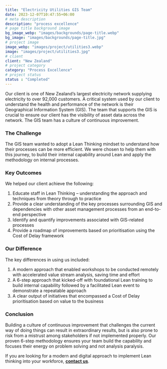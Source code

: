 ```yaml
---
title: "Electricity Utilities GIS Team"
date: 2023-12-07T10:47:55+06:00
# meta description
description: "process excellence"
# page title background image
bg_image_webp: "images/backgrounds/page-title.webp"
bg_image: "images/backgrounds/page-title.jpg"
# project image
image_webp: "images/project/utilities3.webp"
image: "images/project/utilities3.jpg"
# client
client: "New Zealand"
# project category
category: "Process Excellence"
# project status
status : "Completed"
---
```


Our client is one of New Zealand’s largest electricity network supplying electricity to over 92,000 customers. A critical system used by our client to understand the health and performance of the network is their Geographical Information System (GIS). The team that supports the GIS is crucial to ensure our client has the visibility of asset data across the network. The GIS team has a culture of continuous improvement.

### The Challenge
The GIS team wanted to adopt a Lean Thinking mindset to understand how their processes can be more efficient. We were chosen to help them with this journey, to build their internal capability around Lean and apply the methodology on internal processes.

### Key Outcomes
We helped our client achieve the following:
1. Educate staff in Lean Thinking – understanding the approach and techniques from theory through to practice
2. Provide a clear understanding of the key processes surrounding GIS and dependencies with other asset management processes from an end-to-end perspective
3. Identify and quantify improvements associated with GIS-related processes
4. Provide a roadmap of improvements based on prioritisation using the Cost of Delay framework

### Our Difference
The key differences in using us included:
1. A modern approach that enabled workshops to be conducted remotely with accelerated value stream analysis, saving time and effort
2. A 6-step approach that kicked-off with foundational Lean training to build internal capability followed by a facilitated Lean event to demonstrate a repeatable approach
3. A clear output of initiatives that encompassed a Cost of Delay prioritisation based on value to the business

### Conclusion
Building a culture of continuous improvement that challenges the current way of doing things can result in extraordinary results, but is also prone to risk from a mistrust among stakeholders if not implemented properly. Our proven 6-step methodology ensures your team build the capability and focuses their energy on problem solving and not analysis paralysis.

If you are looking for a modern and digital approach to implement Lean thinking into your workforce, [**contact us**](https://zenconsulting.co.nz/contact/).